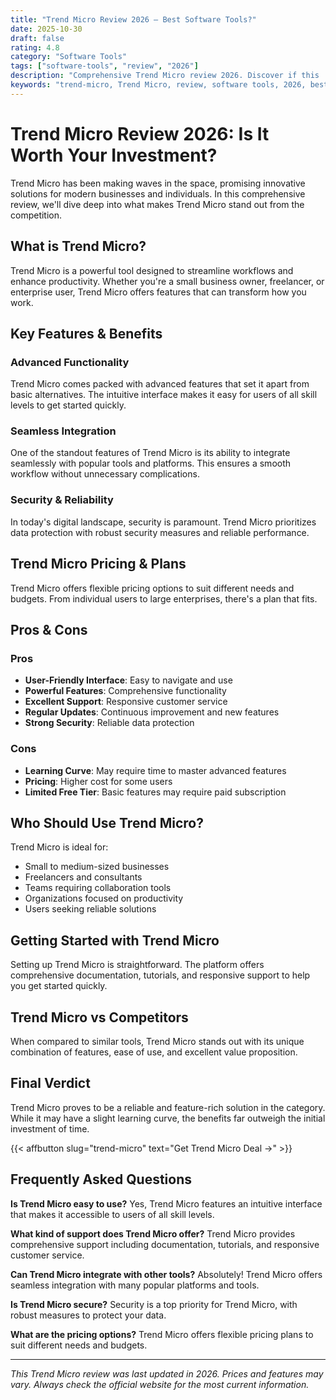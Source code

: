 ```yaml
---
title: "Trend Micro Review 2026 – Best Software Tools?"
date: 2025-10-30
draft: false
rating: 4.8
category: "Software Tools"
tags: ["software-tools", "review", "2026"]
description: "Comprehensive Trend Micro review 2026. Discover if this  tool is the best choice for your needs."
keywords: "trend-micro, Trend Micro, review, software tools, 2026, best software tools"
---
```


# Trend Micro Review 2026: Is It Worth Your Investment?

Trend Micro has been making waves in the  space, promising innovative solutions for modern businesses and individuals. In this comprehensive review, we'll dive deep into what makes Trend Micro stand out from the competition.

## What is Trend Micro?

Trend Micro is a powerful  tool designed to streamline workflows and enhance productivity. Whether you're a small business owner, freelancer, or enterprise user, Trend Micro offers features that can transform how you work.

## Key Features & Benefits

### Advanced Functionality
Trend Micro comes packed with advanced features that set it apart from basic alternatives. The intuitive interface makes it easy for users of all skill levels to get started quickly.

### Seamless Integration
One of the standout features of Trend Micro is its ability to integrate seamlessly with popular tools and platforms. This ensures a smooth workflow without unnecessary complications.

### Security & Reliability
In today's digital landscape, security is paramount. Trend Micro prioritizes data protection with robust security measures and reliable performance.

## Trend Micro Pricing & Plans

Trend Micro offers flexible pricing options to suit different needs and budgets. From individual users to large enterprises, there's a plan that fits.

## Pros & Cons

### Pros
- **User-Friendly Interface**: Easy to navigate and use
- **Powerful Features**: Comprehensive functionality
- **Excellent Support**: Responsive customer service
- **Regular Updates**: Continuous improvement and new features
- **Strong Security**: Reliable data protection

### Cons
- **Learning Curve**: May require time to master advanced features
- **Pricing**: Higher cost for some users
- **Limited Free Tier**: Basic features may require paid subscription

## Who Should Use Trend Micro?

Trend Micro is ideal for:
- Small to medium-sized businesses
- Freelancers and consultants
- Teams requiring collaboration tools
- Organizations focused on productivity
- Users seeking reliable  solutions

## Getting Started with Trend Micro

Setting up Trend Micro is straightforward. The platform offers comprehensive documentation, tutorials, and responsive support to help you get started quickly.

## Trend Micro vs Competitors

When compared to similar tools, Trend Micro stands out with its unique combination of features, ease of use, and excellent value proposition.

## Final Verdict

Trend Micro proves to be a reliable and feature-rich solution in the  category. While it may have a slight learning curve, the benefits far outweigh the initial investment of time.

{{< affbutton slug="trend-micro" text="Get Trend Micro Deal →" >}}

## Frequently Asked Questions

**Is Trend Micro easy to use?**
Yes, Trend Micro features an intuitive interface that makes it accessible to users of all skill levels.

**What kind of support does Trend Micro offer?**
Trend Micro provides comprehensive support including documentation, tutorials, and responsive customer service.

**Can Trend Micro integrate with other tools?**
Absolutely! Trend Micro offers seamless integration with many popular platforms and tools.

**Is Trend Micro secure?**
Security is a top priority for Trend Micro, with robust measures to protect your data.

**What are the pricing options?**
Trend Micro offers flexible pricing plans to suit different needs and budgets.

---

*This Trend Micro review was last updated in 2026. Prices and features may vary. Always check the official website for the most current information.*

